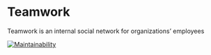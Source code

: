 # Teamwork

Teamwork is an internal social network for organizations’ employees

[![Maintainability](https://api.codeclimate.com/v1/badges/75a9dd2d9fdf82348a91/maintainability)](https://codeclimate.com/github/walter-tricks/Teamwork-Server/maintainability)